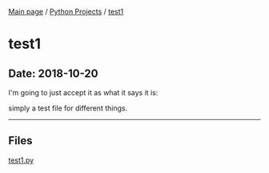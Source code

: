 [Main page](/) / [Python Projects](/python) / [test1](/python/2018-10-20_test1)

# test1

## Date: 2018-10-20

I'm going to just accept it as what it says it is:

simply a test file for different things.

-----

## Files

[test1.py](test1.py)